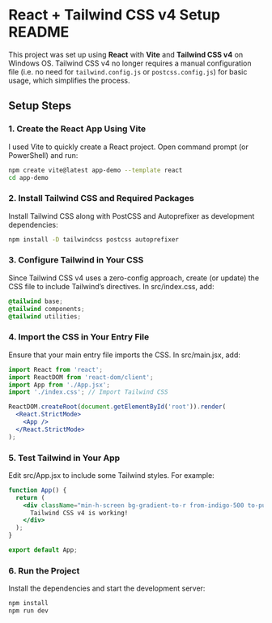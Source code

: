 # React + Tailwind CSS v4 Setup README

This project was set up using **React** with **Vite** and **Tailwind CSS v4** on Windows OS. Tailwind CSS v4 no longer requires a manual configuration file (i.e. no need for `tailwind.config.js` or `postcss.config.js`) for basic usage, which simplifies the process.

## Setup Steps

### 1. Create the React App Using Vite
I used Vite to quickly create a React project. Open command prompt (or PowerShell) and run:

```bash
npm create vite@latest app-demo --template react
cd app-demo
```
### 2. Install Tailwind CSS and Required Packages
Install Tailwind CSS along with PostCSS and Autoprefixer as development dependencies:
```bash
npm install -D tailwindcss postcss autoprefixer
```
### 3. Configure Tailwind in Your CSS
Since Tailwind CSS v4 uses a zero-config approach, create (or update) the CSS file to include Tailwind’s directives.
In src/index.css, add:
```css
@tailwind base;
@tailwind components;
@tailwind utilities;
```
### 4. Import the CSS in Your Entry File
Ensure that your main entry file imports the CSS. In src/main.jsx, add:
```jsx
import React from 'react';
import ReactDOM from 'react-dom/client';
import App from './App.jsx';
import './index.css'; // Import Tailwind CSS

ReactDOM.createRoot(document.getElementById('root')).render(
  <React.StrictMode>
    <App />
  </React.StrictMode>
);
```
### 5. Test Tailwind in Your App
Edit src/App.jsx to include some Tailwind styles. For example:
```jsx
function App() {
  return (
    <div className="min-h-screen bg-gradient-to-r from-indigo-500 to-purple-500 flex items-center justify-center text-white text-3xl font-bold">
      Tailwind CSS v4 is working!
    </div>
  );
}

export default App;
```
### 6. Run the Project
Install the dependencies and start the development server:
```bash
npm install
npm run dev
```


